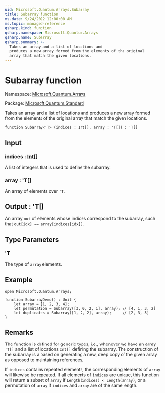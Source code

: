 ```yaml
---
uid: Microsoft.Quantum.Arrays.Subarray
title: Subarray function
ms.date: 9/24/2022 12:00:00 AM
ms.topic: managed-reference
qsharp.kind: function
qsharp.namespace: Microsoft.Quantum.Arrays
qsharp.name: Subarray
qsharp.summary: >-
  Takes an array and a list of locations and
  produces a new array formed from the elements of the original
  array that match the given locations.
---
```


# Subarray function

Namespace: [Microsoft.Quantum.Arrays](xref:Microsoft.Quantum.Arrays)

Package: [Microsoft.Quantum.Standard](https://nuget.org/packages/Microsoft.Quantum.Standard)


Takes an array and a list of locations andproduces a new array formed from the elements of the originalarray that match the given locations.

```qsharp
function Subarray<'T> (indices : Int[], array : 'T[]) : 'T[]
```


## Input

### indices : [Int](xref:microsoft.quantum.qsharp.valueliterals#int-literals)[]

A list of integers that is used to define the subarray.


### array : 'T[]

An array of elements over `'T`.



## Output : 'T[]

An array `out` of elements whose indices correspond to the subarray,such that `out[idx] == array[indices[idx]]`.

## Type Parameters

### 'T

The type of `array` elements.

## Example

```qsharpopen Microsoft.Quantum.Arrays;function SubarrayDemo() : Unit {    let array = [1, 2, 3, 4];    let permutation = Subarray([3, 0, 2, 1], array); // [4, 1, 3, 2]    let duplicates = Subarray([1, 2, 2], array);     // [2, 3, 3]}```

## Remarks

The function is defined for generic types, i.e., whenever we havean array `'T[]` and a list of locations `Int[]` defining the subarray.The construction of the subarray is a based on generating a new, deepcopy of the given array as opposed to maintaining references.If `indices` contains repeated elements, the corresponding elementsof `array` will likewise be repeated.If all elements of `indices` are unique, this function will returna subset of `array` if `Length(indices) < Length(array)`, ora permutation of `array` if `indices` and `array` are of the same length.